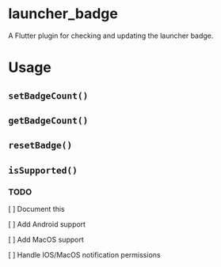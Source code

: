 # launcher_badge

A Flutter plugin for checking and updating the launcher badge.

# Usage

## `setBadgeCount()`


## `getBadgeCount()`


## `resetBadge()`


## `isSupported()`


### TODO

[ ] Document this

[ ] Add Android support

[ ] Add MacOS support

[ ] Handle IOS/MacOS notification permissions
